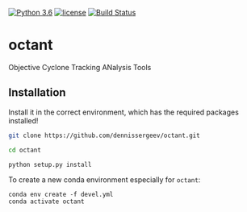 [![Python 3.6](https://img.shields.io/badge/python-3.6-blue.svg)](https://www.python.org/downloads/release/python-360/)
[![license](https://img.shields.io/github/license/mashape/apistatus.svg)](LICENSE)
[![Build Status](https://travis-ci.com/dennissergeev/octant.svg?branch=master)](https://travis-ci.com/dennissergeev/octant)
<!--[![GitHub version](https://badge.fury.io/gh/dennissergeev%2Foctant.svg)](https://github.com/dennissergeev/octant)-->



# octant
Objective Cyclone Tracking ANalysis Tools

## Installation
Install it in the correct environment, which has the required packages installed!
```bash
git clone https://github.com/dennissergeev/octant.git

cd octant

python setup.py install
```
To create a new conda environment especially for `octant`:
```
conda env create -f devel.yml
conda activate octant
```

